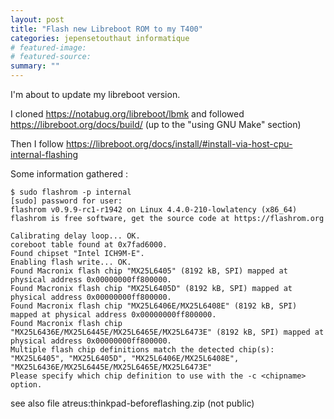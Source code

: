 ```yaml
---
layout: post
title: "Flash new Libreboot ROM to my T400"
categories: jepensetouthaut informatique
# featured-image: 
# featured-source: 
summary: ""
---
```

I'm about to update my libreboot version.

I cloned https://notabug.org/libreboot/lbmk
and followed https://libreboot.org/docs/build/ (up to the "using GNU Make" section)

Then I follow
https://libreboot.org/docs/install/#install-via-host-cpu-internal-flashing

Some information gathered :

```
$ sudo flashrom -p internal
[sudo] password for user: 
flashrom v0.9.9-rc1-r1942 on Linux 4.4.0-210-lowlatency (x86_64)
flashrom is free software, get the source code at https://flashrom.org

Calibrating delay loop... OK.
coreboot table found at 0x7fad6000.
Found chipset "Intel ICH9M-E".
Enabling flash write... OK.
Found Macronix flash chip "MX25L6405" (8192 kB, SPI) mapped at physical address 0x00000000ff800000.
Found Macronix flash chip "MX25L6405D" (8192 kB, SPI) mapped at physical address 0x00000000ff800000.
Found Macronix flash chip "MX25L6406E/MX25L6408E" (8192 kB, SPI) mapped at physical address 0x00000000ff800000.
Found Macronix flash chip "MX25L6436E/MX25L6445E/MX25L6465E/MX25L6473E" (8192 kB, SPI) mapped at physical address 0x00000000ff800000.
Multiple flash chip definitions match the detected chip(s): "MX25L6405", "MX25L6405D", "MX25L6406E/MX25L6408E", "MX25L6436E/MX25L6445E/MX25L6465E/MX25L6473E"
Please specify which chip definition to use with the -c <chipname> option.
```

see also file atreus:thinkpad-beforeflashing.zip (not public)

